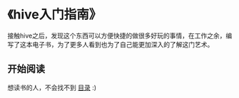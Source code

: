 《hive入门指南》
===================

接触hive之后，发现这个东西可以方便快捷的做很多好玩的事情，在工作之余，编写了这本电子书，为了更多人看到也为了自己能更加深入的了解这门艺术。

## 开始阅读
想读书的人，不会找不到 [目录](eBook/directory.md) :)
